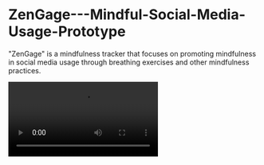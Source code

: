 # ZenGage---Mindful-Social-Media-Usage-Prototype

"ZenGage" is a mindfulness tracker that focuses on promoting mindfulness in social media usage through breathing exercises and other mindfulness practices. 

<video src="https://user-images.githubusercontent.com/38600655/218296036-58676323-0482-46e1-afea-3b52ea781729.mov"></video>
